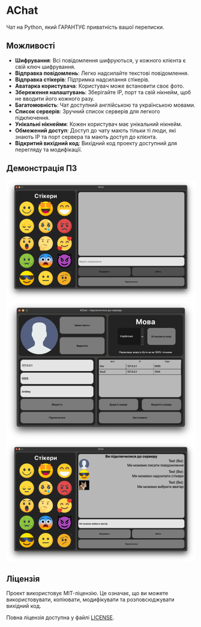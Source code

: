 # AChat

Чат на Python, який ГАРАНТУЄ приватність вашої переписки.

## Можливості

- **Шифрування**: Всі повідомлення шифруються, у кожного клієнта є свій ключ шифрування.
- **Відправка повідомлень**: Легко надсилайте текстові повідомлення.
- **Відправка стікерів**: Підтримка надсилання стікерів.
- **Аватарка користувача**: Користувач може встановити своє фото.
- **Збереження налаштувань**: Зберігайте IP, порт та свій нікнейм, щоб не вводити його кожного разу.
- **Багатомовність**: Чат доступний англійською та українською мовами.
- **Список серверів**: Зручний список серверів для легкого підключення.
- **Унікальні нікнейми**: Кожен користувач має унікальний нікнейм.
- **Обмежений доступ**: Доступ до чату мають тільки ті люди, які знають IP та порт сервера та мають доступ до клієнта.
- **Відкритий вихідний код**: Вихідний код проекту доступний для перегляду та модифікації.

## Демонстрація ПЗ

<img src="images/1.png" alt="Скріншот 1">
<img src="images/2.png" alt="Скріншот 2">
<img src="images/3.png" alt="Скріншот 3">

## Ліцензія

Проект використовує MIT-ліцензію. Це означає, що ви можете використовувати, копіювати, модифікувати та розповсюджувати вихідний код.

Повна ліцензія доступна у файлі <a href="LICENSE">LICENSE</a>.
